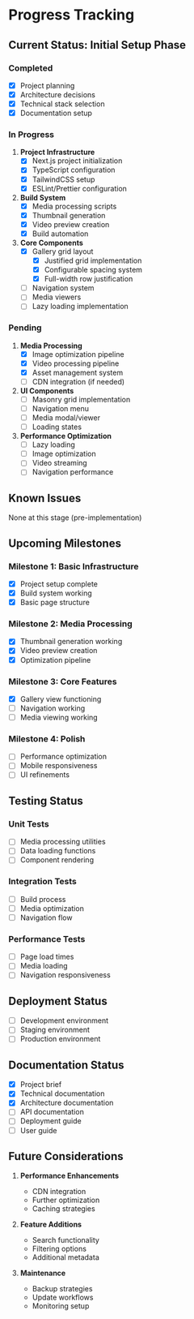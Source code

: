 # Progress Tracking

## Current Status: Initial Setup Phase

### Completed
- [x] Project planning
- [x] Architecture decisions
- [x] Technical stack selection
- [x] Documentation setup

### In Progress
1. **Project Infrastructure**
   - [x] Next.js project initialization
   - [x] TypeScript configuration
   - [x] TailwindCSS setup
   - [x] ESLint/Prettier configuration

2. **Build System**
   - [x] Media processing scripts
   - [x] Thumbnail generation
   - [x] Video preview creation
   - [x] Build automation

3. **Core Components**
   - [x] Gallery grid layout
     - [x] Justified grid implementation
     - [x] Configurable spacing system
     - [x] Full-width row justification
   - [ ] Navigation system
   - [ ] Media viewers
   - [ ] Lazy loading implementation

### Pending
1. **Media Processing**
   - [x] Image optimization pipeline
   - [x] Video processing pipeline
   - [x] Asset management system
   - [ ] CDN integration (if needed)

2. **UI Components**
   - [ ] Masonry grid implementation
   - [ ] Navigation menu
   - [ ] Media modal/viewer
   - [ ] Loading states

3. **Performance Optimization**
   - [ ] Lazy loading
   - [ ] Image optimization
   - [ ] Video streaming
   - [ ] Navigation performance

## Known Issues
None at this stage (pre-implementation)

## Upcoming Milestones

### Milestone 1: Basic Infrastructure
- [x] Project setup complete
- [x] Build system working
- [x] Basic page structure

### Milestone 2: Media Processing
- [x] Thumbnail generation working
- [x] Video preview creation
- [x] Optimization pipeline

### Milestone 3: Core Features
- [x] Gallery view functioning
- [ ] Navigation working
- [ ] Media viewing working

### Milestone 4: Polish
- [ ] Performance optimization
- [ ] Mobile responsiveness
- [ ] UI refinements

## Testing Status

### Unit Tests
- [ ] Media processing utilities
- [ ] Data loading functions
- [ ] Component rendering

### Integration Tests
- [ ] Build process
- [ ] Media optimization
- [ ] Navigation flow

### Performance Tests
- [ ] Page load times
- [ ] Media loading
- [ ] Navigation responsiveness

## Deployment Status
- [ ] Development environment
- [ ] Staging environment
- [ ] Production environment

## Documentation Status
- [x] Project brief
- [x] Technical documentation
- [x] Architecture documentation
- [ ] API documentation
- [ ] Deployment guide
- [ ] User guide

## Future Considerations
1. **Performance Enhancements**
   - CDN integration
   - Further optimization
   - Caching strategies

2. **Feature Additions**
   - Search functionality
   - Filtering options
   - Additional metadata

3. **Maintenance**
   - Backup strategies
   - Update workflows
   - Monitoring setup
